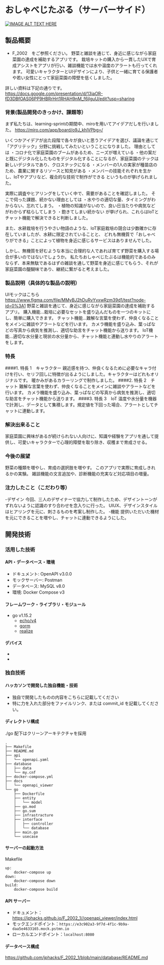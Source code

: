 
# おしゃべじたぶる（サーバーサイド）

[![IMAGE ALT TEXT HERE](https://jphacks.com/wp-content/uploads/2020/09/JPHACKS2020_ogp.jpg)](https://www.youtube.com/watch?v=G5rULR53uMk)

## 製品概要
- F_2002　をご参照ください。
野菜と雑談を通じて、身近に感じながら家庭菜園の達成を補助するアプリです。
栽培キットの購入から一貫したUXで育成アシストをアプリが行い、雑談機能では水や温度のアラートも行ってくれます。
可愛いキャラクターとUIデザインにより、子供と一緒に育てる保護者や若い女性にとって家庭菜園の障壁を低くしました。

詳しい資料は下記の通りです。
https://docs.google.com/presentation/d/13iaOR-fD3DBfOAS06PP9HBRrHrt1RHAH9nM_f6ilguU/edit?usp=sharing

### 背景(製品開発のきっかけ、課題等）
まず私たちは、learning-sprintの期間中、miroを用いてアイデアだしを行いました。
https://miro.com/app/board/o9J_khlVPbg=/

いくつかアイデアが出た段階で各々が良いと思うアイデアを選び、議論を通じて「アグリテック」分野に挑戦してみたいということになりました。
理由としては
・コロナ化で家庭菜園のブームがあるため、ニーズが増えている
・他の案だと既にデジタル化したものをデジタル化することになるが、家庭菜園のテックは新しいデジタルであり、クロステックになる
・メンバーの1人の実家が種苗店のため、農業に関するリソースと知見がある
・メンバーの技能それぞれを生かし、IoTやアプリなど、複合的な技術で制作ができる
というものが挙げられました。

実際に調査やヒアリングをしていく中で、需要があることを確認しました。
そこで伺った課題、続かない理由としては
・水やりの適切な量、タイミングがわからない、忘れてしまう。
・植物の知識がないので、良い日当たりや病気などがわからず枯らしてしまう
・飽きてしまい続かない
が挙げられ、これらはIoTとチャット機能で解決できると判断しました。

また、水耕栽培を行うやさい物語のような、IoT家庭栽培の競合は少数確かに存在していましたが、水耕に限定されていることと、
どれも無機質で「おしゃべりができる」ことによって植物を身近に感じるサービスはありませんでした。

しかし、無機質を好むような本当に合理的な人であれば育てず野菜を購入する場合が多いのではないでしょうか。
私たちおしゃべじたぶるは機能的であるのみならず、本来無駄であるはずの雑談を通して野菜を身近に感じてもらう、それが家庭菜園の醍醐味であり、継続に繋がると考えました。

### 製品説明（具体的な製品の説明）

UIモックはこちら
https://www.figma.com/file/MMyBJ2hDuRvYvxwRzm39d1/test?node-id=0%3A1
野菜と雑談を通じて、身近に感じながら家庭菜園の達成を補助するアプリ。
購入機能…栽培に必要なセットを盛り込んだものを一つのキットにし、簡単に購入できます。
チャット機能…難解な言葉を使わず、仲良くなることをメインに雑談やアラートなどを行います。
カメラ機能を盛り込み、葉っぱなどの写真から病気を推測し、適切な助言をチャット機能から送ります。
IoT機能…適切な水分量と現状の水分量から、チャット機能と連動し水やりのアラートをします。

### 特長

####1. 特長 1　キャラクター
親近感を持つ、仲良くなるために必要なキャラ付けを行い、セリフ回しに特徴が出るようにしました。キャラクターはどれもオリジナルです。
暖かみがあるカラーリングで制作しました。
####2. 特長 2　チャット
難解な言葉を使わず、仲良くなることをメインに雑談やアラートなどを行います。
カメラ機能を盛り込み、葉っぱなどの写真から病気を推測し、適切な助言をチャット機能から送ります。
####3. 特長 3　IoT
温度や水分量を機器で計測し、データとして集積します。規定値を下回った場合、アラートとしてチャットに連動します。

### 解決出来ること
家庭菜園に興味があるが続けられない人向けに、知識や経験をアプリを通して提供し、可愛いキャラクターで心理的障壁を取り除き、収穫まで育成させる。

### 今後の展望
野菜の種類を増やし、育成の選択肢を増やす。
このアプリで実際に育成しきれるかの実験。
雑談機能の文言追加や、診断機能の充実など対応項目の増量。

### 注力したこと（こだわり等）
-デザイン
今回、三人のデザイナーで協力して制作したため、デザイントーンがずれないように認識のすり合わせを念入りに行った。
UIUX、デザインスタイルはヒアリングを元に、刺さるものを考案し制作した。
-機能
提供いただいた機材を元にできることを増やし、チャットに連動できるようにした。


## 開発技術

### 活用した技術

#### API・データベース・環境

- ドキュメント: OpenAPI v3.0.0
- モックサーバー: Postman
- データベース: MySQL v8.0
- 環境: Docker Compose v3

#### フレームワーク・ライブラリ・モジュール
- go v1.15.2
  - [echo/v4](https://github.com/labstack/echo)
  - [gorm](https://github.com/go-gorm/gorm)
  - [realize](https://github.com/oxequa/realize)

#### デバイス

-
-

### 独自技術

#### ハッカソンで開発した独自機能・技術

- 独自で開発したものの内容をこちらに記載してください
- 特に力を入れた部分をファイルリンク、または commit_id を記載してください。

#### ディレクトリ構成

./go 配下はクリーンアーキテクチャを採用

```
.
├── Makefile
├── README.md
├── api
│   └── openapi.yaml
├── database
│   ├── data
│   └── my.cnf
├── docker-compose.yml
├── docs
│   └── openapi_viewer
└── go
    ├── Dockerfile
    ├── entity
    │   └── model
    ├── go.mod
    ├── go.sum
    ├── infrastracture
    ├── interface
    │   ├── controller
    │   └── database
    ├── main.go
    └── usecase
```

#### サーバーの起動方法

Makefile

```
up:
	docker-compose up
down:
	docker-compose down
build:
	docker-compose build
```

#### API サーバー

- ドキュメント：https://jphacks.github.io/F_2002_1//openapi_viewer/index.html
- モックエンドポイント：`https://e3c902a3-9f7d-4f1c-9b9a-daa5e4633165.mock.pstmn.io`
- ローカルエンドポイント：`localhost:8080`

#### データベース構成

https://github.com/jphacks/F_2002_1/blob/main/database/README.md

